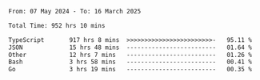
<!--START_SECTION:waka-->

```txt
From: 07 May 2024 - To: 16 March 2025

Total Time: 952 hrs 10 mins

TypeScript       917 hrs 8 mins  >>>>>>>>>>>>>>>>>>>>>>>>-   95.11 %
JSON             15 hrs 48 mins  -------------------------   01.64 %
Other            12 hrs 7 mins   -------------------------   01.26 %
Bash             3 hrs 58 mins   -------------------------   00.41 %
Go               3 hrs 19 mins   -------------------------   00.35 %
```

<!--END_SECTION:waka-->

<!--

### Hi there 👋
**Iam-cesar/Iam-cesar** is a ✨ _special_ ✨ repository because its `README.md` (this file) appears on your GitHub profile.

Here are some ideas to get you started:

- 🔭 I’m currently working on ...
- 🌱 I’m currently learning ...
- 👯 I’m looking to collaborate on ...
- 🤔 I’m looking for help with ...
- 💬 Ask me about ...
- 📫 How to reach me: ...
- 😄 Pronouns: ...
- ⚡ Fun fact: ...
-->

